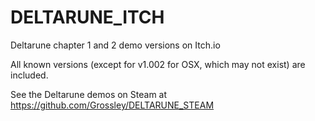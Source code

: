 # DELTARUNE_ITCH
Deltarune chapter 1 and 2 demo versions on Itch.io

All known versions (except for v1.002 for OSX, which may not exist) are included.

See the Deltarune demos on Steam at https://github.com/Grossley/DELTARUNE_STEAM
